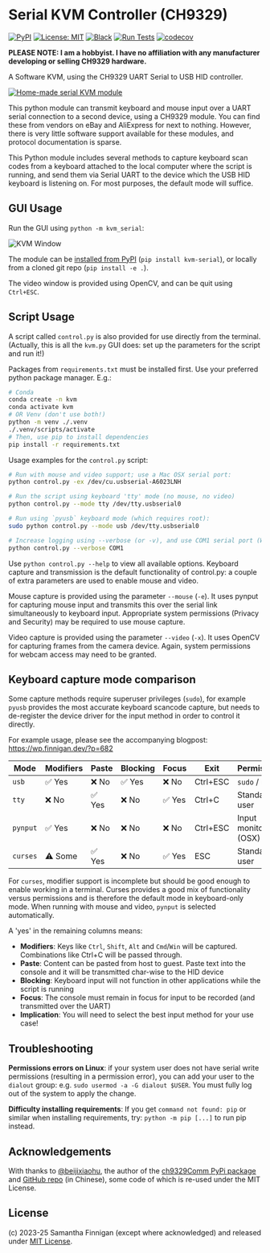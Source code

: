 # Serial KVM Controller (CH9329)

[![PyPI](https://img.shields.io/pypi/v/kvm-serial)](https://pypi.org/project/kvm-serial/)
[![License: MIT](https://img.shields.io/badge/License-MIT-blue.svg)](LICENSE.md)
[![Black](https://img.shields.io/badge/code%20style-black-black)](https://github.com/sjmf/kvm-serial/actions/workflows/lint.yml)
[![Run Tests](https://img.shields.io/github/actions/workflow/status/sjmf/kvm-serial/test.yml?label=Unit%20Tests)](https://github.com/sjmf/kvm-serial/actions/workflows/test.yml)
[![codecov](https://img.shields.io/codecov/c/gh/sjmf/kvm-serial)](https://codecov.io/gh/sjmf/kvm-serial)

__PLEASE NOTE: I am a hobbyist. I have no affiliation with any manufacturer developing or selling CH9329 hardware.__

A Software KVM, using the CH9329 UART Serial to USB HID controller.

[![Home-made serial KVM module](https://wp.finnigan.dev/wp-content/uploads/2023/11/mini-uart.jpg)](https://wp.finnigan.dev/?p=682)

This python module can transmit keyboard and mouse input over a UART serial connection to a second 
device, using a CH9329 module. You can find these from vendors on eBay and AliExpress for next to 
nothing. However, there is very little software support available for these modules, and protocol 
documentation is sparse.

This Python module includes several methods to capture keyboard scan codes from a keyboard attached
to the local computer where the script is running, and send them via Serial UART to the device which
the USB HID keyboard is listening on. For most purposes, the default mode will suffice.

## GUI Usage

Run the GUI using `python -m kvm_serial`:

![KVM Window](https://wp.finnigan.dev/wp-content/uploads/2025/06/Screenshot-2025-06-12-at-23.56.28-2.png)

The module can be [installed from PyPI](https://pypi.org/project/kvm-serial/) (`pip install kvm-serial`),
or locally from a cloned git repo (`pip install -e .`).

The video window is provided using OpenCV, and can be quit using `Ctrl+ESC`.

## Script Usage

A script called `control.py` is also provided for use directly from the terminal. 
(Actually, this is all the `kvm.py` GUI does: set up the parameters for the script and run it!)

Packages from `requirements.txt` must be installed first. Use your preferred python package manager. E.g.:

```bash
# Conda
conda create -n kvm
conda activate kvm
# OR Venv (don't use both!)
python -m venv ./.venv
./.venv/scripts/activate
# Then, use pip to install dependencies
pip install -r requirements.txt
```

Usage examples for the `control.py` script:

```bash
# Run with mouse and video support; use a Mac OSX serial port:
python control.py -ex /dev/cu.usbserial-A6023LNH

# Run the script using keyboard 'tty' mode (no mouse, no video)
python control.py --mode tty /dev/tty.usbserial0

# Run using `pyusb` keyboard mode (which requires root):
sudo python control.py --mode usb /dev/tty.usbserial0

# Increase logging using --verbose (or -v), and use COM1 serial port (Windows)
python control.py --verbose COM1
```

Use `python control.py --help` to view all available options. Keyboard capture and transmission is the default functionality of control.py: a couple of extra parameters are used to enable mouse and video.

Mouse capture is provided using the parameter `--mouse` (`-e`). It uses pynput for capturing mouse input and transmits this over the serial link simultaneously to keyboard input. Appropriate system permissions (Privacy and Security) may be required to use mouse capture.

Video capture is provided using the parameter `--video` (`-x`). It uses OpenCV for capturing frames from the camera device. Again, system permissions for webcam access may need to be granted.

## Keyboard capture mode comparison

Some capture methods require superuser privileges (`sudo`), for example `pyusb` provides the most accurate keyboard scancode capture, but needs to de-register the device driver for the input method in order to control it directly.

For example usage, please see the accompanying blogpost: https://wp.finnigan.dev/?p=682

| Mode     | Modifiers  | Paste  | Blocking   | Focus  | Exit     | Permissions            |
|----------|------------|--------|------------|--------|----------|------------------------|
| `usb`    | ✅ Yes     | ❌ No  | ✅ Yes      | ❌ No  | Ctrl+ESC | `sudo` / root          |
| `tty`    | ❌ No      | ✅ Yes | ❌ No       | ✅ Yes | Ctrl+C   | Standard user          |
| `pynput` | ✅ Yes     | ❌ No  | ❌ No       | ❌ No  | Ctrl+ESC | Input monitoring (OSX) |
| `curses` | ⚠️ Some    | ✅ Yes | ❌ No       | ✅ Yes | ESC      | Standard user          |

For `curses`, modifier support is incomplete but should be good enough to enable working in a terminal. Curses provides a good mix of functionality versus permissions and is therefore the default mode in keyboard-only mode. When running with mouse and video, `pynput` is selected automatically.

A 'yes' in the remaining columns means:

 * **Modifiers**:
Keys like `Ctrl`, `Shift`, `Alt` and `Cmd`/`Win` will be captured. Combinations like Ctrl+C will be passed through.
 * **Paste**: 
Content can be pasted from host to guest. Paste text into the console and it will be transmitted char-wise to the HID device
 * **Blocking**:
Keyboard input will not function in other applications while the script is running
 * **Focus**:
The console must remain in focus for input to be recorded (and transmitted over the UART)
 * **Implication**:
You will need to select the best input method for your use case! 

## Troubleshooting

**Permissions errors on Linux**: 
if your system user does not have serial write permissions (resulting in a permission error), you can add your user to the `dialout` group: e.g. `sudo usermod -a -G dialout $USER`. You must fully log out of the system to apply the change.

**Difficulty installing requirements**: If you get `command not found: pip` or similar when installing requirements, try: `python -m pip [...]` to run pip instead.

## Acknowledgements
With thanks to [@beijixiaohu](https://github.com/beijixiaohu), the author of the [ch9329Comm PyPi package](https://pypi.org/project/ch9329Comm/) and [GitHub repo](https://github.com/beijixiaohu/CH9329_COMM/) (in Chinese), some code of which is re-used under the MIT License.

## License
(c) 2023-25 Samantha Finnigan (except where acknowledged) and released under [MIT License](LICENSE.md).

